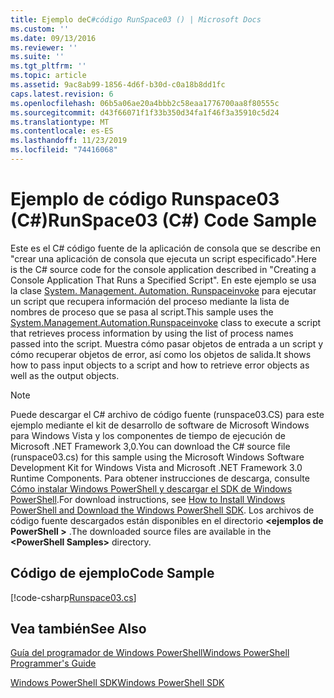 ```yaml
---
title: Ejemplo deC#código RunSpace03 () | Microsoft Docs
ms.custom: ''
ms.date: 09/13/2016
ms.reviewer: ''
ms.suite: ''
ms.tgt_pltfrm: ''
ms.topic: article
ms.assetid: 9ac8ab99-1856-4d6f-b30d-c0a18b8dd1fc
caps.latest.revision: 6
ms.openlocfilehash: 06b5a06ae20a4bbb2c58eaa1776700aa8f80555c
ms.sourcegitcommit: d43f66071f1f33b350d34fa1f46f3a35910c5d24
ms.translationtype: MT
ms.contentlocale: es-ES
ms.lasthandoff: 11/23/2019
ms.locfileid: "74416068"
---
```

# <a name="runspace03-c-code-sample"></a><span data-ttu-id="2b05a-102">Ejemplo de código Runspace03 (C#)</span><span class="sxs-lookup"><span data-stu-id="2b05a-102">RunSpace03 (C#) Code Sample</span></span>

<span data-ttu-id="2b05a-103">Este es el C# código fuente de la aplicación de consola que se describe en "crear una aplicación de consola que ejecuta un script especificado".</span><span class="sxs-lookup"><span data-stu-id="2b05a-103">Here is the C# source code for the console application described in "Creating a Console Application That Runs a Specified Script".</span></span> <span data-ttu-id="2b05a-104">En este ejemplo se usa la clase [System. Management. Automation. Runspaceinvoke](/dotnet/api/System.Management.Automation.RunspaceInvoke) para ejecutar un script que recupera información del proceso mediante la lista de nombres de proceso que se pasa al script.</span><span class="sxs-lookup"><span data-stu-id="2b05a-104">This sample uses the [System.Management.Automation.Runspaceinvoke](/dotnet/api/System.Management.Automation.RunspaceInvoke) class to execute a script that retrieves process information by using the list of process names passed into the script.</span></span> <span data-ttu-id="2b05a-105">Muestra cómo pasar objetos de entrada a un script y cómo recuperar objetos de error, así como los objetos de salida.</span><span class="sxs-lookup"><span data-stu-id="2b05a-105">It shows how to pass input objects to a script and how to retrieve error objects as well as the output objects.</span></span>

> [!NOTE]
> <span data-ttu-id="2b05a-106">Puede descargar el C# archivo de código fuente (runspace03.CS) para este ejemplo mediante el kit de desarrollo de software de Microsoft Windows para Windows Vista y los componentes de tiempo de ejecución de Microsoft .NET Framework 3,0.</span><span class="sxs-lookup"><span data-stu-id="2b05a-106">You can download the C# source file (runspace03.cs) for this sample using the Microsoft Windows Software Development Kit for Windows Vista and Microsoft .NET Framework 3.0 Runtime Components.</span></span> <span data-ttu-id="2b05a-107">Para obtener instrucciones de descarga, consulte [Cómo instalar Windows PowerShell y descargar el SDK de Windows PowerShell](/powershell/scripting/developer/installing-the-windows-powershell-sdk).</span><span class="sxs-lookup"><span data-stu-id="2b05a-107">For download instructions, see [How to Install Windows PowerShell and Download the Windows PowerShell SDK](/powershell/scripting/developer/installing-the-windows-powershell-sdk).</span></span>
> <span data-ttu-id="2b05a-108">Los archivos de código fuente descargados están disponibles en el directorio **\<ejemplos de PowerShell >** .</span><span class="sxs-lookup"><span data-stu-id="2b05a-108">The downloaded source files are available in the **\<PowerShell Samples>** directory.</span></span>

## <a name="code-sample"></a><span data-ttu-id="2b05a-109">Código de ejemplo</span><span class="sxs-lookup"><span data-stu-id="2b05a-109">Code Sample</span></span>

[!code-csharp[Runspace03.cs](../../../../powershell-sdk-samples/SDK-2.0/csharp/Runspace03/Runspace03.cs#L11-L88 "Runspace03.cs")]

## <a name="see-also"></a><span data-ttu-id="2b05a-110">Vea también</span><span class="sxs-lookup"><span data-stu-id="2b05a-110">See Also</span></span>

[<span data-ttu-id="2b05a-111">Guía del programador de Windows PowerShell</span><span class="sxs-lookup"><span data-stu-id="2b05a-111">Windows PowerShell Programmer's Guide</span></span>](./windows-powershell-programmer-s-guide.md)

[<span data-ttu-id="2b05a-112">Windows PowerShell SDK</span><span class="sxs-lookup"><span data-stu-id="2b05a-112">Windows PowerShell SDK</span></span>](../windows-powershell-reference.md)

